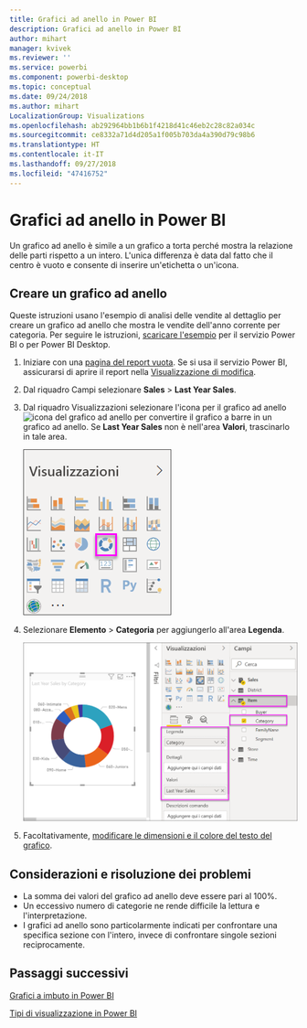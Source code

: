 ```yaml
---
title: Grafici ad anello in Power BI
description: Grafici ad anello in Power BI
author: mihart
manager: kvivek
ms.reviewer: ''
ms.service: powerbi
ms.component: powerbi-desktop
ms.topic: conceptual
ms.date: 09/24/2018
ms.author: mihart
LocalizationGroup: Visualizations
ms.openlocfilehash: ab292964bb1b6b1f4218d41c46eb2c28c82a034c
ms.sourcegitcommit: ce8332a71d4d205a1f005b703da4a390d79c98b6
ms.translationtype: HT
ms.contentlocale: it-IT
ms.lasthandoff: 09/27/2018
ms.locfileid: "47416752"
---
```

# <a name="doughnut-charts-in-power-bi"></a>Grafici ad anello in Power BI
Un grafico ad anello è simile a un grafico a torta perché mostra la relazione delle parti rispetto a un intero. L'unica differenza è data dal fatto che il centro è vuoto e consente di inserire un'etichetta o un'icona.

## <a name="create-a-doughnut-chart"></a>Creare un grafico ad anello
Queste istruzioni usano l'esempio di analisi delle vendite al dettaglio per creare un grafico ad anello che mostra le vendite dell'anno corrente per categoria. Per seguire le istruzioni, [scaricare l'esempio](../sample-datasets.md) per il servizio Power BI o per Power BI Desktop.

1. Iniziare con una [pagina del report vuota](../power-bi-report-add-page.md). Se si usa il servizio Power BI, assicurarsi di aprire il report nella [Visualizzazione di modifica](../service-interact-with-a-report-in-editing-view.md).

2. Dal riquadro Campi selezionare **Sales** \> **Last Year Sales**.  
   
3. Dal riquadro Visualizzazioni selezionare l'icona per il grafico ad anello ![icona del grafico ad anello](media/power-bi-visualization-doughnut-charts/power-bi-icon.png) per convertire il grafico a barre in un grafico ad anello. Se **Last Year Sales** non è nell'area **Valori**, trascinarlo in tale area.
     
   ![Riquadro di visualizzazione con grafico ad anello selezionato](media/power-bi-visualization-doughnut-charts/power-bi-doughnut-chart.png)

4. Selezionare **Elemento** \> **Categoria** per aggiungerlo all'area **Legenda**. 
     
    ![grafico ad anello accanto al riquadro Campi](media/power-bi-visualization-doughnut-charts/power-bi-doughnut-done.png)

5. Facoltativamente, [modificare le dimensioni e il colore del testo del grafico](power-bi-visualization-customize-title-background-and-legend.md). 

## <a name="considerations-and-troubleshooting"></a>Considerazioni e risoluzione dei problemi
* La somma dei valori del grafico ad anello deve essere pari al 100%.
* Un eccessivo numero di categorie ne rende difficile la lettura e l'interpretazione.
* I grafici ad anello sono particolarmente indicati per confrontare una specifica sezione con l'intero, invece di confrontare singole sezioni reciprocamente. 

## <a name="next-steps"></a>Passaggi successivi
[Grafici a imbuto in Power BI](power-bi-visualization-funnel-charts.md)

[Tipi di visualizzazione in Power BI](power-bi-visualization-types-for-reports-and-q-and-a.md)


